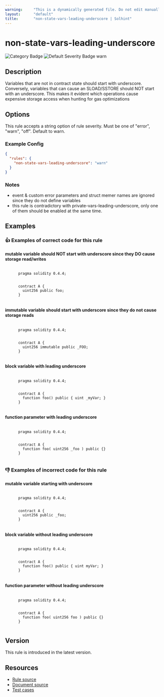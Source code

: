 ```yaml
---
warning:     "This is a dynamically generated file. Do not edit manually."
layout:      "default"
title:       "non-state-vars-leading-underscore | Solhint"
---
```


# non-state-vars-leading-underscore
![Category Badge](https://img.shields.io/badge/-Best%20Practice%20Rules-informational)
![Default Severity Badge warn](https://img.shields.io/badge/Default%20Severity-warn-yellow)

## Description
Variables that are not in contract state should start with underscore. Conversely, variables that can cause an SLOAD/SSTORE should NOT start with an underscore. This makes it evident which operations cause expensive storage access when hunting for gas optimizations

## Options
This rule accepts a string option of rule severity. Must be one of "error", "warn", "off". Default to warn.

### Example Config
```json
{
  "rules": {
    "non-state-vars-leading-underscore": "warn"
  }
}
```

### Notes
- event & custom error parameters and struct memer names are ignored since they do not define variables
- this rule is contradictory with private-vars-leading-underscore, only one of them should be enabled at the same time.

## Examples
### 👍 Examples of **correct** code for this rule

#### mutable variable should NOT start with underscore since they DO cause storage read/writes

```solidity

      pragma solidity 0.4.4;
        
        
      contract A {
        uint256 public foo;
      }
    
```

#### immutable variable should start with underscore since they do not cause storage reads

```solidity

      pragma solidity 0.4.4;
        
        
      contract A {
        uint256 immutable public _FOO;
      }
    
```

#### block variable with leading underscore

```solidity

      pragma solidity 0.4.4;
        
        
      contract A {
        function foo() public { uint _myVar; }
      }
    
```

#### function parameter with leading underscore

```solidity

      pragma solidity 0.4.4;
        
        
      contract A {
        function foo( uint256 _foo ) public {}
      }
    
```

### 👎 Examples of **incorrect** code for this rule

#### mutable variable starting with underscore

```solidity

      pragma solidity 0.4.4;
        
        
      contract A {
        uint256 public _foo;
      }
    
```

#### block variable without leading underscore

```solidity

      pragma solidity 0.4.4;
        
        
      contract A {
        function foo() public { uint myVar; }
      }
    
```

#### function parameter without leading underscore

```solidity

      pragma solidity 0.4.4;
        
        
      contract A {
        function foo( uint256 foo ) public {}
      }
    
```

## Version
This rule is introduced in the latest version.

## Resources
- [Rule source](https://github.com/protofire/solhint/tree/master/lib/rules/naming/non-state-vars-leading-underscore.js)
- [Document source](https://github.com/protofire/solhint/tree/master/docs/rules/naming/non-state-vars-leading-underscore.md)
- [Test cases](https://github.com/protofire/solhint/tree/master/test/rules/naming/non-state-vars-leading-underscore.js)
